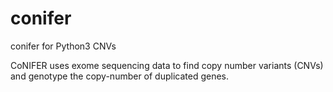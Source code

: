 # conifer
conifer for Python3 CNVs

CoNIFER uses exome sequencing data to find copy number variants (CNVs) and genotype the copy-number of duplicated genes. 
